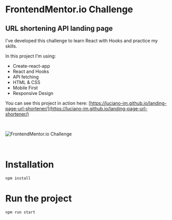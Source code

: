 # FrontendMentor.io Challenge

## URL shortening API landing page
I've developed this challenge to learn React with Hooks and practice my skills.

In this project I'm using:

* Create-react-app
* React and Hooks
* API fetching
* HTML & CSS
* Mobile First
* Responsive Design

You can see this project in action here: [https://luciano-im.github.io/landing-page-url-shortener/](https://luciano-im.github.io/landing-page-url-shortener/)

<br>

![FrontendMentor.io Challenge](https://repository-images.githubusercontent.com/271827301/7049e880-b667-11ea-9972-b49d27e31e0e)

<br>

# Installation

`npm install`

# Run the project

`npm run start`

